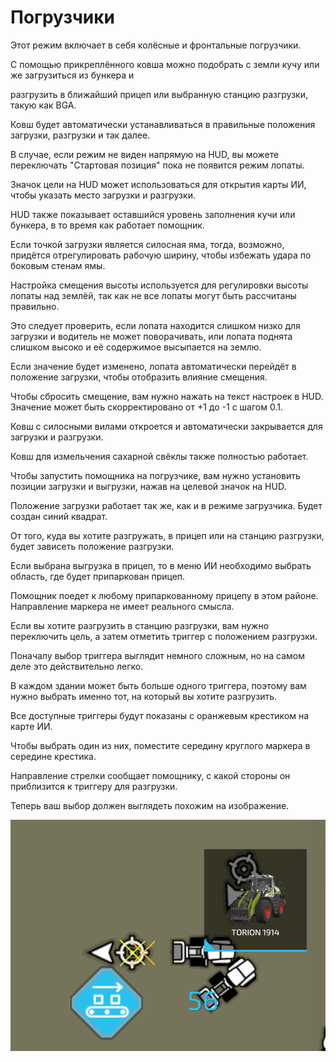 # Погрузчики

  
  
Этот режим включает в себя колёсные и фронтальные погрузчики.   
  
С помощью прикреплённого ковша можно подобрать с земли кучу или же загрузиться из бункера и   
  
разгрузить в ближайший прицеп или выбранную станцию разгрузки, такую как BGA.  
  
Ковш будет автоматически устанавливаться в правильные положения загрузки, разгрузки и так далее.  
  
В случае, если режим не виден напрямую на HUD, вы можете переключать "Стартовая позиция" пока не появится режим лопаты.  
  
  
  
Значок цели на HUD может использоваться для открытия карты ИИ, чтобы указать место загрузки и разгрузки.  
  
HUD также показывает оставшийся уровень заполнения кучи или бункера, в то время как работает помощник.  
  
Если точкой загрузки является силосная яма, тогда, возможно, придётся отрегулировать рабочую ширину, чтобы избежать удара по боковым стенам ямы.  
  
  
  
Настройка смещения высоты используется для регулировки высоты лопаты над землёй, так как не все лопаты могут быть рассчитаны правильно.  
  
Это следует проверить, если лопата находится слишком низко для загрузки и водитель не может поворачивать, или лопата поднята слишком высоко и её содержимое высыпается на землю.  
  
Если значение будет изменено, лопата автоматически перейдёт в положение загрузки, чтобы отобразить влияние смещения.  
  
Чтобы сбросить смещение, вам нужно нажать на текст настроек в HUD. Значение может быть скорректировано от +1 до -1 с шагом 0.1.  
  
  
  
Ковш с силосными вилами откроется и автоматически закрывается для загрузки и разгрузки.  
  
Ковш для измельчения сахарной свёклы также полностью работает.  
  


  
  
Чтобы запустить помощника на погрузчике, вам нужно установить позиции загрузки и выгрузки, нажав на целевой значок на HUD.  
  
Положение загрузки работает так же, как и в режиме загрузчика. Будет создан синий квадрат.  
  
  
  
От того, куда вы хотите разгружать, в прицеп или на станцию разгрузки, будет зависеть положение разгрузки.  
  
Если выбрана выгрузка в прицеп, то в меню ИИ необходимо выбрать область, где будет припаркован прицеп.  
  
Помощник поедет к любому припаркованному прицепу в этом районе. Направление маркера не имеет реального смысла.  
  
Если вы хотите разгрузить в станцию разгрузки, вам нужно переключить цель, а затем отметить триггер с положением разгрузки.  
  


  
  
Поначалу выбор триггера выглядит немного сложным, но на самом деле это действительно легко.  
  
В каждом здании может быть больше одного триггера, поэтому вам нужно выбрать именно тот, на который вы хотите разгрузить.  
  
Все доступные триггеры будут показаны с оранжевым крестиком на карте ИИ.  
  
Чтобы выбрать один из них, поместите середину круглого маркера в середине крестика.  
  
Направление стрелки сообщает помощнику, с какой стороны он приблизится к триггеру для разгрузки.  
  
Теперь ваш выбор должен выглядеть похожим на изображение.  
  


![Image](../assets/images/shovelloadertrigger_0_0_830_610.png)

